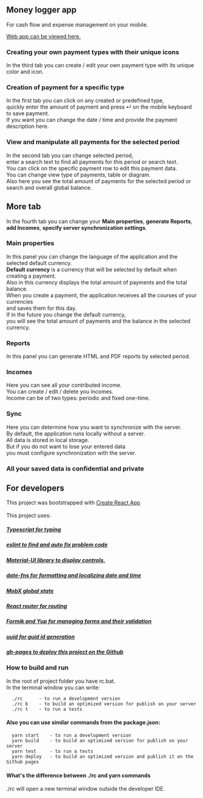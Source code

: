 ## Money logger app

For cash flow and expense management on your mobile.

[Web app can be viewed here.](https://nismaxim82.github.io/money-logger-app/)

### Сreating your own payment types with their unique icons

In the third tab you can create / edit your own payment type with its unique color and icon.

### Creation of payment for a specific type

In the first tab you can click on any created or predefined type,<br />
quickly enter the amount of payment and press ↵ on the mobile keyboard to save payment.<br />
If you want you can change the date / time and provide the payment description here.

### View and manipulate all payments for the selected period

In the second tab you can change selected period,<br />
enter a search text to find all payments for this period or search text.<br />
You can click on the specific payment row to edit this payment data.<br />
You can change view type of payments, table or diagram.<br />
Also here you see the total amount of payments for the selected period or search and overall global balance.

## More tab

In the fourth tab you can change your **Main properties**, **generate Reports**,<br />
**add Incomes**, **specify server synchronization settings**.

### Main properties

In this panel you can change the language of the application and the selected default currency.<br />
**Default currency** is a currency that will be selected by default when creating a payment.<br />
Also in this currency displays the total amount of payments and the total balance.<br />
When you create a payment, the application receives all the courses of your currencies<br />
and saves them for this day.<br />
If in the future you change the default currency,<br />
you will see the total amount of payments and the balance in the selected currency.

### Reports

In this panel you can generate HTML and PDF reports by selected period.

### Incomes

Here you can see all your contributed income.<br />
You can create / edit / delete you incomes.<br />
Income can be of two types: periodic and fixed one-time.

### Sync

Here you can determine how you want to synchronize with the server.<br />
By default, the application runs locally without a server.<br />
All data is stored in local storage.<br />
But if you do not want to lose your entered data<br />
you must configure synchronization with the server.<br />
### All your saved data is confidential and private


## For developers

This project was bootstrapped with [Create React App](https://github.com/facebook/create-react-app)<br /><br />
This project uses:
##### [Typescript for typing](https://www.typescriptlang.org/)
##### [eslint to find and auto fix problem code](https://eslint.org/)
##### [Material-UI library to display controls.](https://material-ui.com/)
##### [date-fns for formatting and localizing date and time](https://date-fns.org/)
##### [MobX global state](https://mobx.js.org/README.html)
##### [React router for routing](https://reactrouter.com/)
##### [Formik and Yup for managing forms and their validation](https://formik.org/)
##### [uuid for guid id generation](https://www.npmjs.com/package/uuid)
##### [gh-pages to deploy this project on the Github](https://www.npmjs.com/package/gh-pages)

### How to build and run

In the root of project folder you have rc.bat.<br />
In the terminal window you can write:<br />
```
  ./rc      - to run a development version
  ./rc b    - to build an optimized version for publish on your server
  ./rc t    - to run a tests
```
#### Also you can use similar commands from the package.json:
```
  yarn start    - to run a development version
  yarn build    - to build an optimized version for publish on your server
  yarn test     - to run a tests
  yarn deploy   - to build an optimized version and publish it on the Github pages
```
#### What's the difference between ./rc and yarn commands
./rc will open a new terminal window outside the developer IDE.
